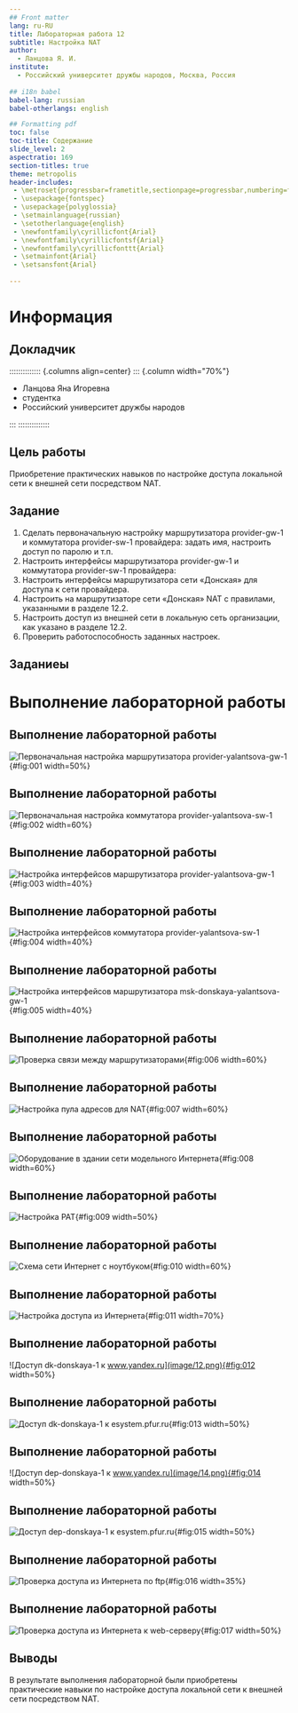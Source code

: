 ```yaml
---
## Front matter
lang: ru-RU
title: Лабораторная работа 12
subtitle: Настройка NAT
author:
  - Ланцова Я. И.
institute:
  - Российский университет дружбы народов, Москва, Россия
  
## i18n babel
babel-lang: russian
babel-otherlangs: english

## Formatting pdf
toc: false
toc-title: Содержание
slide_level: 2
aspectratio: 169
section-titles: true
theme: metropolis
header-includes:
 - \metroset{progressbar=frametitle,sectionpage=progressbar,numbering=fraction}
 - \usepackage{fontspec}
 - \usepackage{polyglossia}
 - \setmainlanguage{russian}
 - \setotherlanguage{english}
 - \newfontfamily\cyrillicfont{Arial}
 - \newfontfamily\cyrillicfontsf{Arial}
 - \newfontfamily\cyrillicfonttt{Arial}
 - \setmainfont{Arial}
 - \setsansfont{Arial}
 
---
```


# Информация

## Докладчик

:::::::::::::: {.columns align=center}
::: {.column width="70%"}

  * Ланцова Яна Игоревна
  * студентка
  * Российский университет дружбы народов

:::
::::::::::::::

## Цель работы

Приобретение практических навыков по настройке доступа локальной сети к внешней сети посредством NAT.

## Задание

1. Сделать первоначальную настройку маршрутизатора provider-gw-1 и коммутатора provider-sw-1 провайдера: задать имя, настроить доступ по паролю и т.п.
2. Настроить интерфейсы маршрутизатора provider-gw-1 и коммутатора provider-sw-1 провайдера: 
3. Настроить интерфейсы маршрутизатора сети «Донская» для доступа к сети провайдера.
4. Настроить на маршрутизаторе сети «Донская» NAT с правилами, указанными в разделе 12.2.
5. Настроить доступ из внешней сети в локальную сеть организации, как указано в разделе 12.2.
6. Проверить работоспособность заданных настроек.
  
  ## Заданиеы

# Выполнение лабораторной работы

## Выполнение лабораторной работы

![Первоначальная настройка маршрутизатора provider-yalantsova-gw-1](image/1.png){#fig:001 width=50%}

## Выполнение лабораторной работы

![Первоначальная настройка коммутатора provider-yalantsova-sw-1](image/2.png){#fig:002 width=60%}

## Выполнение лабораторной работы

![Настройка интерфейсов маршрутизатора provider-yalantsova-gw-1](image/3.png){#fig:003 width=40%}

## Выполнение лабораторной работы

![Настройка интерфейсов коммутатора provider-yalantsova-sw-1](image/4.png){#fig:004 width=40%}

## Выполнение лабораторной работы

![Настройка интерфейсов маршрутизатора msk-donskaya-yalantsova-gw-1](image/5.png){#fig:005 width=40%}

## Выполнение лабораторной работы

![Проверка связи между маршрутизаторами](image/6.png){#fig:006 width=60%}

## Выполнение лабораторной работы

![Настройка пула адресов для NAT](image/7.png){#fig:007 width=60%}

## Выполнение лабораторной работы

![Оборудование в здании сети модельного Интернета](image/8.png){#fig:008 width=60%}

## Выполнение лабораторной работы

![Настройка PAT](image/9.png){#fig:009 width=50%}

## Выполнение лабораторной работы

![Схема сети Интернет с ноутбуком](image/10.png){#fig:010 width=60%}

## Выполнение лабораторной работы

![Настройка доступа из Интернета](image/11.png){#fig:011 width=70%}

## Выполнение лабораторной работы

![Доступ dk-donskaya-1 к www.yandex.ru](image/12.png){#fig:012 width=50%}

## Выполнение лабораторной работы

![Доступ dk-donskaya-1 к esystem.pfur.ru](image/13.png){#fig:013 width=50%}

## Выполнение лабораторной работы

![Доступ dep-donskaya-1 к www.yandex.ru](image/14.png){#fig:014 width=50%}

## Выполнение лабораторной работы

![Доступ dep-donskaya-1 к esystem.pfur.ru](image/15.png){#fig:015 width=50%}

## Выполнение лабораторной работы

![Проверка доступа из Интернета по ftp](image/16.png){#fig:016 width=35%}

## Выполнение лабораторной работы

![Проверка доступа из Интернета к web-серверу](image/17.png){#fig:017 width=50%}

## Выводы

В результате выполнения лабораторной были приобретены практические навыки по настройке доступа локальной сети к внешней сети посредством NAT.

